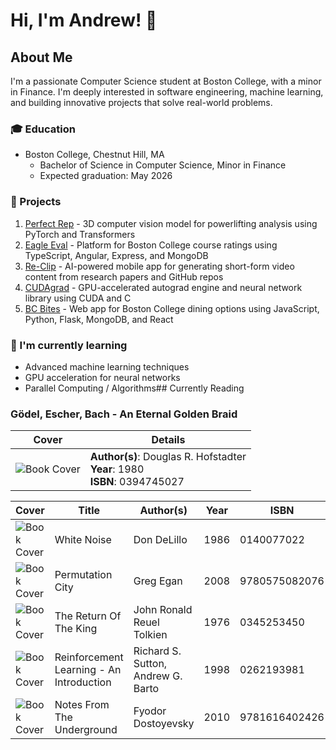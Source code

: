 # Hi, I'm Andrew! 👋

## About Me
I'm a passionate Computer Science student at Boston College, with a minor in Finance. I'm deeply interested in software engineering, machine learning, and building innovative projects that solve real-world problems.

### 🎓 Education
- Boston College, Chestnut Hill, MA
  - Bachelor of Science in Computer Science, Minor in Finance
  - Expected graduation: May 2026

### 🚀 Projects
1. [Perfect Rep](link-to-repo) - 3D computer vision model for powerlifting analysis using PyTorch and Transformers
2. [Eagle Eval](link-to-repo) - Platform for Boston College course ratings using TypeScript, Angular, Express, and MongoDB
3. [Re-Clip](link-to-repo) - AI-powered mobile app for generating short-form video content from research papers and GitHub repos
4. [CUDAgrad](link-to-repo) - GPU-accelerated autograd engine and neural network library using CUDA and C
5. [BC Bites](link-to-repo) - Web app for Boston College dining options using JavaScript, Python, Flask, MongoDB, and React

### 🌱 I'm currently learning
- Advanced machine learning techniques
- GPU acceleration for neural networks
- Parallel Computing / Algorithms## Currently Reading

### Gödel, Escher, Bach - An Eternal Golden Braid

| Cover | Details |
| ----- | ------- |
| ![Book Cover](https://covers.openlibrary.org/b/isbn/0394745027-M.jpg) | **Author(s)**: Douglas R. Hofstadter<br>**Year**: 1980<br>**ISBN**: 0394745027 |

| Cover | Title | Author(s) | Year | ISBN |
| ----- | ----- | --------- | ---- | ---- |
| ![Book Cover](https://covers.openlibrary.org/b/isbn/0140077022-S.jpg) | White Noise | Don DeLillo | 1986 | 0140077022 |
| ![Book Cover](https://covers.openlibrary.org/b/isbn/9780575082076-S.jpg) | Permutation City | Greg Egan | 2008 | 9780575082076 |
| ![Book Cover](https://covers.openlibrary.org/b/isbn/0345253450-S.jpg) | The Return Of The King | John Ronald Reuel Tolkien | 1976 | 0345253450 |
| ![Book Cover](https://covers.openlibrary.org/b/isbn/0262193981-S.jpg) | Reinforcement Learning - An Introduction | Richard S. Sutton, Andrew G. Barto | 1998 | 0262193981 |
| ![Book Cover](https://covers.openlibrary.org/b/isbn/9781616402426-S.jpg) | Notes From The Underground | Fyodor Dostoyevsky | 2010 | 9781616402426 |
